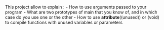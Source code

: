This project allow to explain :
	- How to use arguments passed to your program
	- What are two prototypes of main that you know of, and in which case do you use one or the other
	- How to use __attribute__((unused)) or (void) to compile functions with unused variables or parameters
